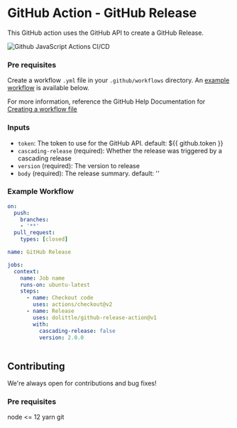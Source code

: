 # GitHub Action - GitHub Release
This GitHub action uses the GitHub API to create a GitHub Release.

![Github JavaScript Actions CI/CD](https://github.com/dolittle/repository-here/workflows/Github%20JavaScript%20Actions%20CI/CD/badge.svg)

### Pre requisites
Create a workflow `.yml` file in your `.github/workflows` directory. An [example workflow](#example-workflow) is available below.

For more information, reference the GitHub Help Documentation for [Creating a workflow file](https://help.github.com/en/articles/configuring-a-workflow#creating-a-workflow-file)

### Inputs
- `token`: The token to use for the GitHub API. default: ${{ github.token }}
- `cascading-release` (required): Whether the release was triggered by a cascading release
- `version` (required): The version to release
- `body` (required): The release summary. default: ''  

### Example Workflow
```yaml
on:
  push:
    branches:
    - '**'
  pull_request:
    types: [closed]

name: GitHub Release

jobs:
  context:
    name: Job name
    runs-on: ubuntu-latest
    steps:
      - name: Checkout code
        uses: actions/checkout@v2
      - name: Release
        uses: dolittle/github-release-action@v1
        with:
          cascading-release: false
          version: 2.0.0
        
```
## Contributing
We're always open for contributions and bug fixes!

### Pre requisites
node <= 12
yarn
git
